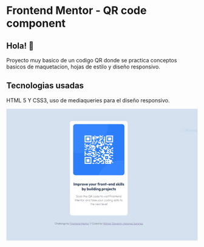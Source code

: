 # Frontend Mentor - QR code component

## Hola! 👋
 Proyecto muy basico de un codigo QR donde se practica conceptos basicos de maquetacion, hojas de estilo y diseño responsivo.

## Tecnologias usadas
HTML 5 Y CSS3, uso de mediaqueries para el diseño responsivo.

![Screenshoot proyecto QR](/images/img-final.PNG)



